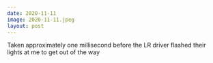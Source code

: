 ```yaml
---
date: 2020-11-11
image: 2020-11-11.jpeg
layout: post
---
```


Taken approximately one millisecond before the LR driver flashed their lights at me to get out of the way
